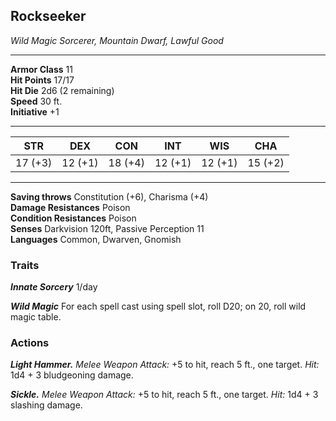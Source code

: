 
<div class="statblock">
<h2>Rockseeker</h2>
<em>Wild Magic Sorcerer, Mountain Dwarf, Lawful Good</em>
<hr>
<strong>Armor Class</strong> 11
<br>
<strong>Hit Points</strong> 17/17
<br>
<strong>Hit Die</strong> 2d6 (2 remaining)
<br>
<strong>Speed</strong> 30 ft.
<br>
<strong>Initiative</strong> +1
<hr>
<table class="ability-table">
  <thead>
    <tr>
      <th>STR</th>
      <th>DEX</th>
      <th>CON</th>
      <th>INT</th>
      <th>WIS</th>
      <th>CHA</th>
    </tr>
  </thead>
  <tbody>
    <tr>
      <td>17 (+3)</td>
      <td>12 (+1)</td>
      <td>18 (+4)</td>
      <td>12 (+1)</td>
      <td>12 (+1)</td>
      <td>15 (+2)</td>
    </tr>
  </tbody>
</table>
<hr>
<strong>Saving throws</strong> Constitution (+6), Charisma (+4) <br>
<strong>Damage Resistances</strong> Poison <br>
<strong>Condition Resistances</strong> Poison <br>
<strong>Senses</strong> Darkvision 120ft, Passive Perception 11<br>
<strong>Languages</strong> Common, Dwarven, Gnomish<br>
<h3>Traits</h3>
<p><strong><em>Innate Sorcery</em></strong> 1/day</p>
<p><strong><em>Wild Magic</em></strong> For each spell cast using spell slot, roll D20; on 20, roll wild magic table.</p>
<h3>Actions</h3>
<p><strong><em>Light Hammer.</em></strong> <em>Melee Weapon Attack:</em> +5 to hit, reach 5 ft., one target. <em>Hit:</em> 1d4 + 3 bludgeoning damage.</p>
<p><strong><em>Sickle.</em></strong> <em>Melee Weapon Attack:</em> +5 to hit, reach 5 ft., one target. <em>Hit:</em> 1d4 + 3 slashing damage.</p>
</div>
